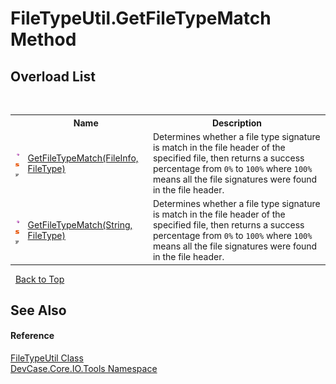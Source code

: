 # FileTypeUtil.GetFileTypeMatch Method 
 


## Overload List
&nbsp;<table><tr><th></th><th>Name</th><th>Description</th></tr><tr><td>![Public method](media/pubmethod.gif "Public method")![Static member](media/static.gif "Static member")![Code example](media/CodeExample.png "Code example")</td><td><a href="M_DevCase_Core_IO_Tools_FileTypeUtil_GetFileTypeMatch">GetFileTypeMatch(FileInfo, FileType)</a></td><td>
Determines whether a file type signature is match in the file header of the specified file, then returns a success percentage from `0%` to `100%` where `100%` means all the file signatures were found in the file header.</td></tr><tr><td>![Public method](media/pubmethod.gif "Public method")![Static member](media/static.gif "Static member")![Code example](media/CodeExample.png "Code example")</td><td><a href="M_DevCase_Core_IO_Tools_FileTypeUtil_GetFileTypeMatch_1">GetFileTypeMatch(String, FileType)</a></td><td>
Determines whether a file type signature is match in the file header of the specified file, then returns a success percentage from `0%` to `100%` where `100%` means all the file signatures were found in the file header.</td></tr></table>&nbsp;
<a href="#filetypeutil.getfiletypematch-method">Back to Top</a>

## See Also


#### Reference
<a href="T_DevCase_Core_IO_Tools_FileTypeUtil">FileTypeUtil Class</a><br /><a href="N_DevCase_Core_IO_Tools">DevCase.Core.IO.Tools Namespace</a><br />